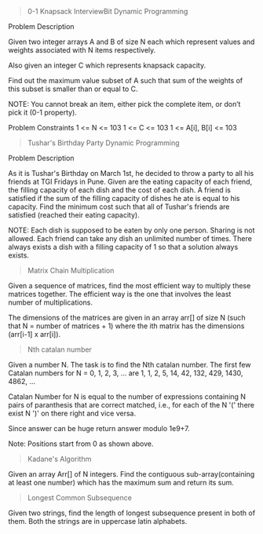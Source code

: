 >0-1 Knapsack InterviewBit
Dynamic Programming

Problem Description

Given two integer arrays A and B of size N each which represent values and weights associated with N items respectively.

Also given an integer C which represents knapsack capacity.

Find out the maximum value subset of A such that sum of the weights of this subset is smaller than or equal to C.

NOTE:
You cannot break an item, either pick the complete item, or don’t pick it (0-1 property).

Problem Constraints
1 <= N <= 103
1 <= C <= 103
1 <= A[i], B[i] <= 103


>Tushar's Birthday Party
Dynamic Programming

Problem Description

As it is Tushar's Birthday on March 1st, he decided to throw a party to all his friends at TGI Fridays in Pune. Given are the eating capacity of each friend, the filling capacity of each dish and the cost of each dish. A friend is satisfied if the sum of the filling capacity of dishes he ate is equal to his capacity. Find the minimum cost such that all of Tushar's friends are satisfied (reached their eating capacity).

NOTE:
Each dish is supposed to be eaten by only one person. Sharing is not allowed.
Each friend can take any dish an unlimited number of times.
There always exists a dish with a filling capacity of 1 so that a solution always exists.

>Matrix Chain Multiplication

Given a sequence of matrices, find the most efficient way to multiply these matrices together. The efficient way is the one that involves the least number of multiplications.

The dimensions of the matrices are given in an array arr[] of size N (such that N = number of matrices + 1) where the ith matrix has the dimensions (arr[i-1] x arr[i]).

>Nth catalan number

Given a number N. The task is to find the Nth catalan number.
The first few Catalan numbers for N = 0, 1, 2, 3, … are 1, 1, 2, 5, 14, 42, 132, 429, 1430, 4862, …

Catalan Number for N is equal to the number of expressions containing N pairs of paranthesis that are correct matched, i.e., for each of the N '(' there exist N ')' on there right and vice versa.

Since answer can be huge return answer modulo 1e9+7.

Note: Positions start from 0 as shown above.

>Kadane's Algorithm

Given an array Arr[] of N integers. Find the contiguous sub-array(containing at least one number) which has the maximum sum and return its sum.

>Longest Common Subsequence

Given two strings, find the length of longest subsequence present in both of them. Both the strings are in uppercase latin alphabets.